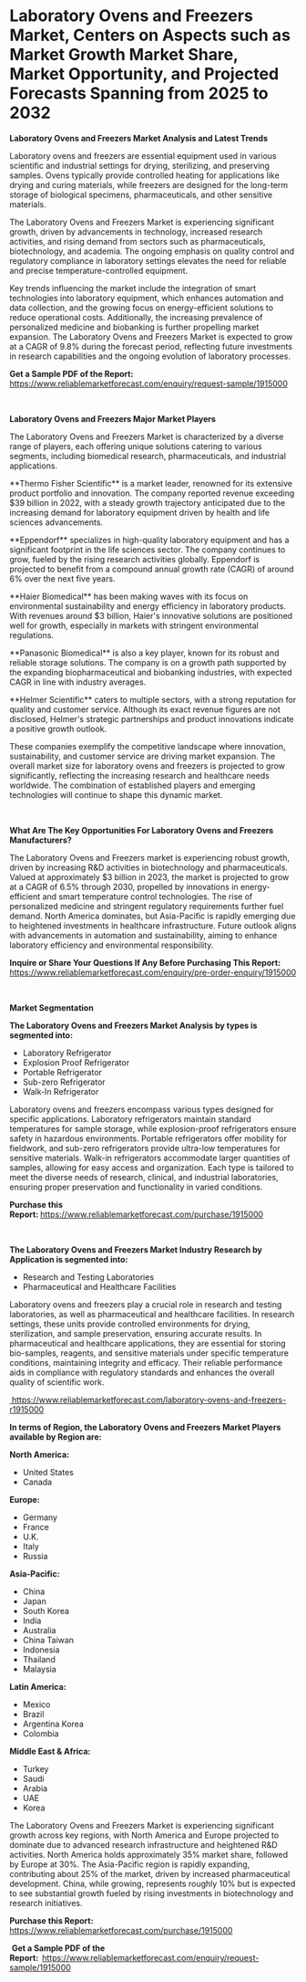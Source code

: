 <p><h1>Laboratory Ovens and Freezers Market, Centers on Aspects such as Market Growth Market Share, Market Opportunity, and Projected Forecasts Spanning from 2025 to 2032</h1></p><p><strong>Laboratory Ovens and Freezers Market Analysis and Latest Trends</strong></p>
<p><p>Laboratory ovens and freezers are essential equipment used in various scientific and industrial settings for drying, sterilizing, and preserving samples. Ovens typically provide controlled heating for applications like drying and curing materials, while freezers are designed for the long-term storage of biological specimens, pharmaceuticals, and other sensitive materials.</p><p>The Laboratory Ovens and Freezers Market is experiencing significant growth, driven by advancements in technology, increased research activities, and rising demand from sectors such as pharmaceuticals, biotechnology, and academia. The ongoing emphasis on quality control and regulatory compliance in laboratory settings elevates the need for reliable and precise temperature-controlled equipment.</p><p>Key trends influencing the market include the integration of smart technologies into laboratory equipment, which enhances automation and data collection, and the growing focus on energy-efficient solutions to reduce operational costs. Additionally, the increasing prevalence of personalized medicine and biobanking is further propelling market expansion. The Laboratory Ovens and Freezers Market is expected to grow at a CAGR of 9.8% during the forecast period, reflecting future investments in research capabilities and the ongoing evolution of laboratory processes.</p></p>
<p><strong>Get a Sample PDF of the Report:&nbsp;</strong> <a href="https://www.reliablemarketforecast.com/enquiry/request-sample/1915000?utm_campaign=2866&utm_medium=2&utm_source=Github&utm_content=ia&utm_term=12042025&utm_id=laboratory-ovens-and-freezers">https://www.reliablemarketforecast.com/enquiry/request-sample/1915000</a></p>
<p>&nbsp;</p>
<p><strong>Laboratory Ovens and Freezers Major Market Players</strong></p>
<p><p>The Laboratory Ovens and Freezers Market is characterized by a diverse range of players, each offering unique solutions catering to various segments, including biomedical research, pharmaceuticals, and industrial applications.</p><p>**Thermo Fisher Scientific** is a market leader, renowned for its extensive product portfolio and innovation. The company reported revenue exceeding $39 billion in 2022, with a steady growth trajectory anticipated due to the increasing demand for laboratory equipment driven by health and life sciences advancements.</p><p>**Eppendorf** specializes in high-quality laboratory equipment and has a significant footprint in the life sciences sector. The company continues to grow, fueled by the rising research activities globally. Eppendorf is projected to benefit from a compound annual growth rate (CAGR) of around 6% over the next five years.</p><p>**Haier Biomedical** has been making waves with its focus on environmental sustainability and energy efficiency in laboratory products. With revenues around $3 billion, Haier's innovative solutions are positioned well for growth, especially in markets with stringent environmental regulations.</p><p>**Panasonic Biomedical** is also a key player, known for its robust and reliable storage solutions. The company is on a growth path supported by the expanding biopharmaceutical and biobanking industries, with expected CAGR in line with industry averages.</p><p>**Helmer Scientific** caters to multiple sectors, with a strong reputation for quality and customer service. Although its exact revenue figures are not disclosed, Helmer's strategic partnerships and product innovations indicate a positive growth outlook.</p><p>These companies exemplify the competitive landscape where innovation, sustainability, and customer service are driving market expansion. The overall market size for laboratory ovens and freezers is projected to grow significantly, reflecting the increasing research and healthcare needs worldwide. The combination of established players and emerging technologies will continue to shape this dynamic market.</p></p>
<p>&nbsp;</p>
<p><strong>What Are The Key Opportunities For Laboratory Ovens and Freezers Manufacturers?</strong></p>
<p><p>The Laboratory Ovens and Freezers market is experiencing robust growth, driven by increasing R&D activities in biotechnology and pharmaceuticals. Valued at approximately $3 billion in 2023, the market is projected to grow at a CAGR of 6.5% through 2030, propelled by innovations in energy-efficient and smart temperature control technologies. The rise of personalized medicine and stringent regulatory requirements further fuel demand. North America dominates, but Asia-Pacific is rapidly emerging due to heightened investments in healthcare infrastructure. Future outlook aligns with advancements in automation and sustainability, aiming to enhance laboratory efficiency and environmental responsibility.</p></p>
<p><strong>Inquire or Share Your Questions If Any Before Purchasing This Report:</strong> <a href="https://www.reliablemarketforecast.com/enquiry/pre-order-enquiry/1915000?utm_campaign=2866&utm_medium=2&utm_source=Github&utm_content=ia&utm_term=12042025&utm_id=laboratory-ovens-and-freezers">https://www.reliablemarketforecast.com/enquiry/pre-order-enquiry/1915000</a></p>
<p>&nbsp;</p>
<p><strong>Market Segmentation</strong></p>
<p><strong>The Laboratory Ovens and Freezers Market Analysis by types is segmented into:</strong></p>
<p><ul><li>Laboratory Refrigerator</li><li>Explosion Proof Refrigerator</li><li>Portable Refrigerator</li><li>Sub-zero Refrigerator</li><li>Walk-In Refrigerator</li></ul></p>
<p><p>Laboratory ovens and freezers encompass various types designed for specific applications. Laboratory refrigerators maintain standard temperatures for sample storage, while explosion-proof refrigerators ensure safety in hazardous environments. Portable refrigerators offer mobility for fieldwork, and sub-zero refrigerators provide ultra-low temperatures for sensitive materials. Walk-in refrigerators accommodate larger quantities of samples, allowing for easy access and organization. Each type is tailored to meet the diverse needs of research, clinical, and industrial laboratories, ensuring proper preservation and functionality in varied conditions.</p></p>
<p><strong>Purchase this Report:&nbsp;</strong><a href="https://www.reliablemarketforecast.com/purchase/1915000?utm_campaign=2866&utm_medium=2&utm_source=Github&utm_content=ia&utm_term=12042025&utm_id=laboratory-ovens-and-freezers">https://www.reliablemarketforecast.com/purchase/1915000</a></p>
<p>&nbsp;</p>
<p><strong>The Laboratory Ovens and Freezers Market Industry Research by Application is segmented into:</strong></p>
<p><ul><li>Research and Testing Laboratories</li><li>Pharmaceutical and Healthcare Facilities</li></ul></p>
<p><p>Laboratory ovens and freezers play a crucial role in research and testing laboratories, as well as pharmaceutical and healthcare facilities. In research settings, these units provide controlled environments for drying, sterilization, and sample preservation, ensuring accurate results. In pharmaceutical and healthcare applications, they are essential for storing bio-samples, reagents, and sensitive materials under specific temperature conditions, maintaining integrity and efficacy. Their reliable performance aids in compliance with regulatory standards and enhances the overall quality of scientific work.</p></p>
<p><a href="https://www.reliablemarketforecast.com/laboratory-ovens-and-freezers-r1915000?utm_campaign=2866&utm_medium=2&utm_source=Github&utm_content=ia&utm_term=12042025&utm_id=laboratory-ovens-and-freezers">&nbsp;https://www.reliablemarketforecast.com/laboratory-ovens-and-freezers-r1915000</a></p>
<p><strong>In terms of Region, the Laboratory Ovens and Freezers Market Players available by Region are:</strong></p>
<p>
    <p> <strong> North America: </strong>
        <ul>
            <li>United States</li>
            <li>Canada</li>
        </ul>
        </p> 
    <p> <strong> Europe: </strong>
        <ul>
            <li>Germany</li>
            <li>France</li>
            <li>U.K.</li>
            <li>Italy</li>
            <li>Russia</li>
        </ul>
        </p> 
    <p> <strong> Asia-Pacific: </strong>
        <ul>
            <li>China</li>
            <li>Japan</li>
            <li>South Korea</li>
            <li>India</li>
            <li>Australia</li>
            <li>China Taiwan</li>
            <li>Indonesia</li>
            <li>Thailand</li>
            <li>Malaysia</li>
        </ul>
        </p> 
    <p> <strong> Latin America: </strong>
        <ul>
            <li>Mexico</li>
            <li>Brazil</li>
            <li>Argentina Korea</li>
            <li>Colombia</li>
        </ul>
        </p> 
    <p> <strong> Middle East & Africa: </strong>
        <ul>
            <li>Turkey</li>
            <li>Saudi</li>
            <li>Arabia</li>
            <li>UAE</li>
            <li>Korea</li>
        </ul>
    </p>
    </p>
<p><p>The Laboratory Ovens and Freezers Market is experiencing significant growth across key regions, with North America and Europe projected to dominate due to advanced research infrastructure and heightened R&D activities. North America holds approximately 35% market share, followed by Europe at 30%. The Asia-Pacific region is rapidly expanding, contributing about 25% of the market, driven by increased pharmaceutical development. China, while growing, represents roughly 10% but is expected to see substantial growth fueled by rising investments in biotechnology and research initiatives.</p></p>
<p><strong>Purchase this Report: </strong><a href="https://www.reliablemarketforecast.com/purchase/1915000?utm_campaign=2866&utm_medium=2&utm_source=Github&utm_content=ia&utm_term=12042025&utm_id=laboratory-ovens-and-freezers">https://www.reliablemarketforecast.com/purchase/1915000</a></p>
<p>&nbsp;<strong>Get a Sample PDF of the Report:&nbsp;&nbsp;</strong><a href="https://www.reliablemarketforecast.com/enquiry/request-sample/1915000?utm_campaign=2866&utm_medium=2&utm_source=Github&utm_content=ia&utm_term=12042025&utm_id=laboratory-ovens-and-freezers">https://www.reliablemarketforecast.com/enquiry/request-sample/1915000</a></p>
<p><strong></strong></p>
<p><p></p><p></p><p></p></p>